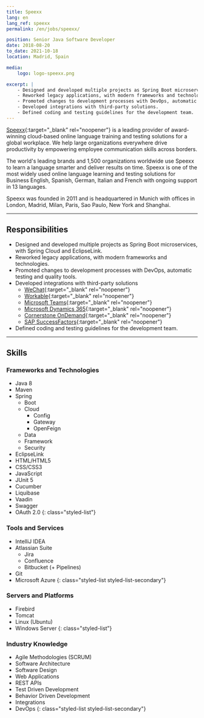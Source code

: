 ```yaml
---
title: Speexx
lang: en
lang_ref: speexx
permalink: /en/jobs/speexx/

position: Senior Java Software Developer
date: 2018-08-20
to_date: 2021-10-18
location: Madrid, Spain

media:
    logo: logo-speexx.png

excerpt: |
    - Designed and developed multiple projects as Spring Boot microservices.
    - Reworked legacy applications, with modern frameworks and technologies.
    - Promoted changes to development processes with DevOps, automatic testing and quality tools.
    - Developed integrations with third-party solutions.
    - Defined coding and testing guidelines for the development team.
---
```


[Speexx](https://www.speexx.com){:target="_blank" rel="noopener"} is a leading provider of award-winning cloud-based online language training and testing solutions for a global workplace. We help large organizations everywhere drive productivity by empowering employee communication skills across borders.

The world's leading brands and 1,500 organizations worldwide use Speexx to learn a language smarter and deliver results on time. Speexx is one of the most widely used online language learning and testing solutions for Business English, Spanish, German, Italian and French with ongoing support in 13 languages.

Speexx was founded in 2011 and is headquartered in Munich with offices in London, Madrid, Milan, Paris, Sao Paulo, New York and Shanghai.

***

## Responsibilities

- Designed and developed multiple projects as Spring Boot microservices, with Spring Cloud and EclipseLink.
- Reworked legacy applications, with modern frameworks and technologies.
- Promoted changes to development processes with DevOps, automatic testing and quality tools.
- Developed integrations with third-party solutions
    - [WeChat](https://www.wechat.com/){:target="_blank" rel="noopener"}
    - [Workable](https://www.workable.com/){:target="_blank" rel="noopener"}
    - [Microsoft Teams](https://www.microsoft.com/en-ww/microsoft-teams/){:target="_blank" rel="noopener"}
    - [Microsoft Dynamics 365](https://dynamics.microsoft.com/){:target="_blank" rel="noopener"}
    - [Cornerstone OnDemand](https://www.cornerstoneondemand.com/){:target="_blank" rel="noopener"}
    - [SAP SuccessFactors](https://www.sap.com/products/human-resources-hcm.html){:target="_blank" rel="noopener"}
- Defined coding and testing guidelines for the development team.

***

## Skills

### Frameworks and Technologies

- Java 8
- Maven
- Spring
    - Boot
    - Cloud
        - Config
        - Gateway
        - OpenFeign
    - Data
    - Framework
    - Security
- EclipseLink
- HTML/HTML5
- CSS/CSS3
- JavaScript
- JUnit 5
- Cucumber
- Liquibase
- Vaadin
- Swagger
- OAuth 2.0
{: class="styled-list"}

### Tools and Services

- IntelliJ IDEA
- Atlassian Suite
    - Jira
    - Confluence
    - Bitbucket (+ Pipelines)
- Git
- Microsoft Azure
{: class="styled-list styled-list-secondary"}

### Servers and Platforms

- Firebird
- Tomcat
- Linux (Ubuntu)
- Windows Server
{: class="styled-list"}

### Industry Knowledge

- Agile Methodologies (SCRUM)
- Software Architecture
- Software Design
- Web Applications
- REST APIs
- Test Driven Development
- Behavior Driven Development
- Integrations
- DevOps
{: class="styled-list styled-list-secondary"}